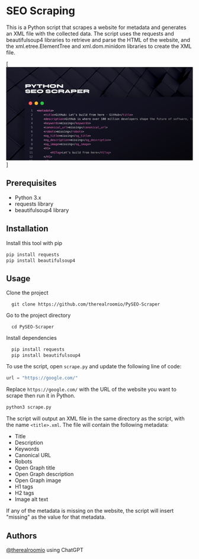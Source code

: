 # SEO Scraping

This is a Python script that scrapes a website for metadata and generates an XML file with the collected data. The script uses the requests and beautifulsoup4 libraries to retrieve and parse the HTML of the website, and the xml.etree.ElementTree and xml.dom.minidom libraries to create the XML file.

[![SEO Scraping](./screenshot.png)]

## Prerequisites

- Python 3.x
- requests library
- beautifulsoup4 library


## Installation

Install this tool with pip

```
pip install requests
pip install beautifulsoup4
```
    
## Usage


Clone the project

```
  git clone https://github.com/therealroomio/PySEO-Scraper
```

Go to the project directory

```
  cd PySEO-Scraper
```

Install dependencies

```
  pip install requests
  pip install beautifulsoup4
```

To use the script, open `scrape.py` and update the following line of code:

```python
url = "https://google.com/"
```

Replace `https://google.com/` with the URL of the website you want to scrape then run it in Python.

```python
python3 scrape.py
```

The script will output an XML file in the same directory as the script, with the name `<title>.xml`. The file will contain the following metadata:

- Title
- Description
- Keywords
- Canonical URL
- Robots
- Open Graph title
- Open Graph description
- Open Graph image
- H1 tags
- H2 tags
- Image alt text

If any of the metadata is missing on the website, the script will insert "missing" as the value for that metadata.

## Authors

[@therealroomio](https://www.github.com/therealroomio) using ChatGPT

